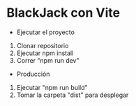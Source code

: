 # BlackJack con Vite

- Ejecutar el proyecto

1. Clonar repositorio
2. Ejecutar npm install
3. Correr "npm run dev"

- Producción

1. Ejecutar "npm run build"
2. Tomar la carpeta "dist" para desplegar